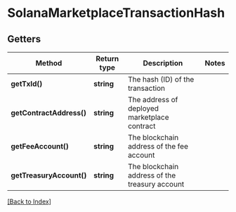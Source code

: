 # SolanaMarketplaceTransactionHash

## Getters

Method | Return type | Description | Notes
------------ | ------------- | ------------- | -------------
**getTxId()** | **string** | The hash (ID) of the transaction |
**getContractAddress()** | **string** | The address of deployed marketplace contract |
**getFeeAccount()** | **string** | The blockchain address of the fee account |
**getTreasuryAccount()** | **string** | The blockchain address of the treasury account |

[[Back to Index]](../index.md)
